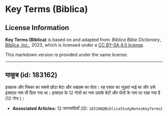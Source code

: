 # Key Terms (Biblica)

## License Information

**Key Terms (Biblica)** is based on and adapted from: _Biblica Bible Dictionary_, [Biblica, Inc.](https://www.biblica.com/), 2023, which is licensed under a [CC BY-SA 4.0 license](https://creativecommons.org/licenses/by-sa/4.0/legalcode.en).

This markdown version is provided under the same license.



--------------------------------

## याकूब (id: 183162)

इसहाक और रिबका का सबसे छोटा बेटा और अब्राहम का पोता। वह एसाव का जुड़वां भाई था और उसे इस्राएल नाम भी दिया गया था। इस्राएल के 12 गोत्रों का नाम उसके बेटों और पोतों के नाम पर रखा गया है (12 गोत्र )। 

* **Associated Articles:** 12 जनजातियाँ (ID: `183180@BiblicaStudyNotesKeyTerms`)

